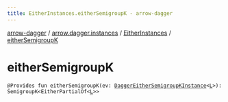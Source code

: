 ```yaml
---
title: EitherInstances.eitherSemigroupK - arrow-dagger
---
```


[arrow-dagger](../../index.html) / [arrow.dagger.instances](../index.html) / [EitherInstances](index.html) / [eitherSemigroupK](./either-semigroup-k.html)

# eitherSemigroupK

`@Provides fun eitherSemigroupK(ev: `[`DaggerEitherSemigroupKInstance`](../-dagger-either-semigroup-k-instance/index.html)`<`[`L`](index.html#L)`>): SemigroupK<EitherPartialOf<`[`L`](index.html#L)`>>`